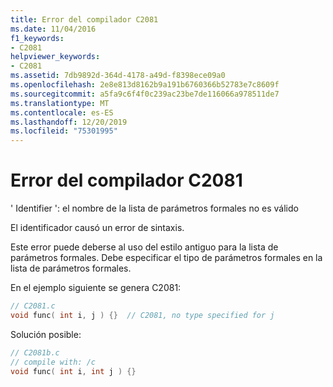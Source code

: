 ```yaml
---
title: Error del compilador C2081
ms.date: 11/04/2016
f1_keywords:
- C2081
helpviewer_keywords:
- C2081
ms.assetid: 7db9892d-364d-4178-a49d-f8398ece09a0
ms.openlocfilehash: 2e8e813d8162b9a191b6760366b52783e7c8609f
ms.sourcegitcommit: a5fa9c6f4f0c239ac23be7de116066a978511de7
ms.translationtype: MT
ms.contentlocale: es-ES
ms.lasthandoff: 12/20/2019
ms.locfileid: "75301995"
---
```

# <a name="compiler-error-c2081"></a>Error del compilador C2081

' Identifier ': el nombre de la lista de parámetros formales no es válido

El identificador causó un error de sintaxis.

Este error puede deberse al uso del estilo antiguo para la lista de parámetros formales. Debe especificar el tipo de parámetros formales en la lista de parámetros formales.

En el ejemplo siguiente se genera C2081:

```c
// C2081.c
void func( int i, j ) {}  // C2081, no type specified for j
```

Solución posible:

```c
// C2081b.c
// compile with: /c
void func( int i, int j ) {}
```
